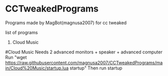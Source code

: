 # CCTweakedPrograms
Programs made by MagBot(magnusa2007) for cc tweaked

list of programs
1. Cloud Music

#Cloud Music
Needs 2 advanced monitors + speaker + advanced computer <br>
Run "wget https://raw.githubusercontent.com/magnusa2007/CCTweakedPrograms/main/Cloud%20Music/startup.lua startup"
Then run startup
